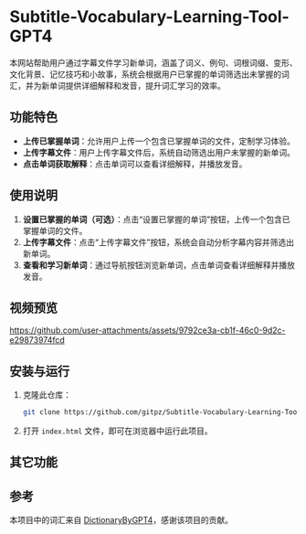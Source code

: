 # Subtitle-Vocabulary-Learning-Tool-GPT4
本网站帮助用户通过字幕文件学习新单词，涵盖了词义、例句、词根词缀、变形、文化背景、记忆技巧和小故事，系统会根据用户已掌握的单词筛选出未掌握的词汇，并为新单词提供详细解释和发音，提升词汇学习的效率。

## 功能特色
- **上传已掌握单词**：允许用户上传一个包含已掌握单词的文件，定制学习体验。
- **上传字幕文件**：用户上传字幕文件后，系统自动筛选出用户未掌握的新单词。
- **点击单词获取解释**：点击单词可以查看详细解释，并播放发音。

## 使用说明
1. **设置已掌握的单词（可选）**：点击“设置已掌握的单词”按钮，上传一个包含已掌握单词的文件。
2. **上传字幕文件**：点击“上传字幕文件”按钮，系统会自动分析字幕内容并筛选出新单词。
3. **查看和学习新单词**：通过导航按钮浏览新单词，点击单词查看详细解释并播放发音。

## 视频预览
https://github.com/user-attachments/assets/9792ce3a-cb1f-46c0-9d2c-e29873974fcd

## 安装与运行
1. 克隆此仓库：
    ```bash
    git clone https://github.com/gitpz/Subtitle-Vocabulary-Learning-Tool-GPT4.git
    ```
2. 打开 `index.html` 文件，即可在浏览器中运行此项目。

## 其它功能

## 参考
本项目中的词汇来自 [DictionaryByGPT4](https://github.com/Ceelog/DictionaryByGPT4)，感谢该项目的贡献。
